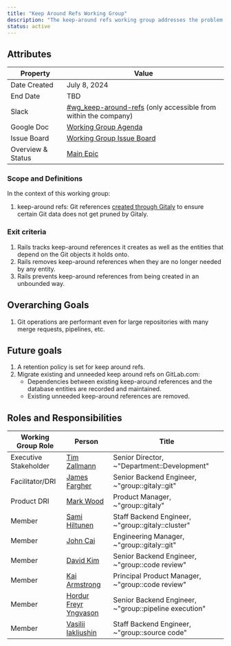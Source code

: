 ```yaml
---
title: "Keep Around Refs Working Group"
description: "The keep-around refs working group addresses the problem of unbounded keep around references"
status: active
---
```


## Attributes

| Property       | Value                                                        |
| -------------- | ------------------------------------------------------------ |
| Date Created   | July 8, 2024                                                 |
| End Date       | TBD                                                          |
| Slack          | [#wg_keep-around-refs](https://gitlab.slack.com/archives/C076Z1ADEQP) (only accessible from within the company) |
| Google Doc     | [Working Group Agenda](https://docs.google.com/document/d/1ePsKix5IescNQHh2EPhiwlioX1h8HD0JhBp72ATVMB0/edit#heading=h.i8vgmxvelcff) |
| Issue Board    | [Working Group Issue Board](https://gitlab.com/groups/gitlab-org/-/boards/7601653?label_name[]=WG%3A%3AKeepAroundRefs) |
| Overview & Status | [Main Epic](https://gitlab.com/groups/gitlab-org/-/epics/12961) |

### Scope and Definitions

In the context of this working group:

1. keep-around refs: Git references [created through Gitaly](https://docs.gitlab.com/ee/development/gitaly.html#gitlab-specific-references) to ensure certain Git
   data does not get pruned by Gitaly.

### Exit criteria

1. Rails tracks keep-around references it creates as well as the entities that depend on
   the Git objects it holds onto.
1. Rails removes keep-around references when they are no longer needed by any
   entity.
1. Rails prevents keep-around references from being created in an unbounded way.

## Overarching Goals

1. Git operations are performant even for large repositories with many merge
   requests, pipelines, etc.

## Future goals

1. A retention policy is set for keep around refs.
1. Migrate existing and unneeded keep around refs on GitLab.com:
   - Dependencies between existing keep-around references and the database
      entities are recorded and maintained.
   - Existing unneeded keep-around references are removed.

## Roles and Responsibilities

| Working Group Role     | Person                           | Title                                                 |
|------------------------|----------------------------------|-------------------------------------------------------|
| Executive Stakeholder  | [Tim Zallmann](@timzallmann)      | Senior Director, ~"Department::Development"           |
| Facilitator/DRI        | [James Fargher](@proglottis)     | Senior Backend Engineer, ~"group::gitaly::git"        |
| Product DRI            | [Mark Wood](@mjwood)             | Product Manager, ~"group::gitaly"                     |
| Member                 | [Sami Hiltunen](@samihiltunen)   | Staff Backend Engineer, ~"group::gitaly::cluster"     |
| Member                 | [John Cai](@jcaigitlab)          | Engineering Manager, ~"group::gitaly::git"            |
| Member                 | [David Kim](@dskim_gitlab)       | Senior Backend Engineer, ~"group::code review"        |
| Member                 | [Kai Armstrong](@phikai)         | Principal Product Manager, ~"group::code review"      |
| Member                 | [Hordur Freyr Yngvason](@hordur) | Senior Backend Engineer, ~"group::pipeline execution" |
| Member                 | [Vasilii Iakliushin](@vyaklushin)| Staff Backend Engineer, ~"group::source code"         |
